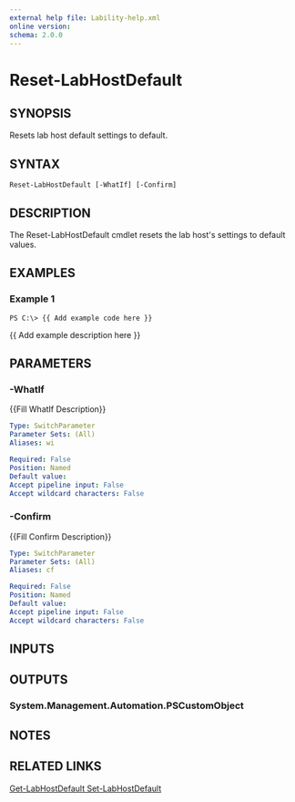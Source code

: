 ```yaml
---
external help file: Lability-help.xml
online version: 
schema: 2.0.0
---
```


# Reset-LabHostDefault
## SYNOPSIS
Resets lab host default settings to default.

## SYNTAX

```
Reset-LabHostDefault [-WhatIf] [-Confirm]
```

## DESCRIPTION
The Reset-LabHostDefault cmdlet resets the lab host's settings to default values.

## EXAMPLES

### Example 1
```
PS C:\> {{ Add example code here }}
```

{{ Add example description here }}

## PARAMETERS

### -WhatIf
{{Fill WhatIf Description}}

```yaml
Type: SwitchParameter
Parameter Sets: (All)
Aliases: wi

Required: False
Position: Named
Default value: 
Accept pipeline input: False
Accept wildcard characters: False
```

### -Confirm
{{Fill Confirm Description}}

```yaml
Type: SwitchParameter
Parameter Sets: (All)
Aliases: cf

Required: False
Position: Named
Default value: 
Accept pipeline input: False
Accept wildcard characters: False
```

## INPUTS

## OUTPUTS

### System.Management.Automation.PSCustomObject

## NOTES

## RELATED LINKS

[Get-LabHostDefault
Set-LabHostDefault]()

